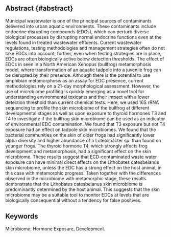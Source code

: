 ## Abstract {#abstract}

Municipal wastewater is one of the principal sources of contaminants delivered into urban aquatic environments. 
These contaminants include endocrine disrupting compounds (EDCs), which can perturb diverse biological processes by disrupting normal endocrine functions even at the levels found in treated wastewater effluents. 
Current wastewater regulations, testing methodologies and management strategies often do not take EDCs into account, further, even when testing strategies are in place, EDCs are often biologically active below detection thresholds. 
The effect of EDCs in seen in a North American Xenopus  (bullfrog)  metamorphosis model, where transformation of an aquatic tadpole into a juvenile frog can be disrupted by their presence. 
Although there is the potential to use amphibian metamorphosis as an assay for EDC presence, current methodologies rely on a 21-day morphological assessment. 
However, the use of microbiome profiling is quickly emerging as a novel tool for understanding environmental toxicants and their impact with a lower detection threshold than current chemical tests. 
Here, we used 16S rRNA sequencing to profile the skin microbiome of the bullfrog at different developmental stages as well as upon exposure to thyroid hormones T3 and T4 to investigate if the bullfrog skin microbiome can be used as an indicator of environmental EDC contamination. 
We found that T3 exposure but not T4 exposure had an effect on tadpole skin microbiomes. 
We found that the bacterial communities on the skin of older frogs had significantly lower alpha diversity and higher abundance of a Luteolibacter sp. than found on younger frogs. 
The thyroid hormone T4, which strongly affects frog development and metamorphosis, had a significant effect on the skin microbiome. 
These results suggest that ECD-contaminated waste water exposure can have minimal direct effects on the Lithobates catesbeianus skin microbiome, unless the EDC has a strong effect on the host animal, in this case with metamorphic progress. 
Taken together with the differences observed in the microbiome with metamorphic stage, these results demonstrate that the Lithobates catesbeianus skin microbiome is predominantly determined by the host animal. 
This suggests that the skin microbiome may be a suitable tool to monitor EDCs at levels that are biologically consequential without a tendency for false positives. 

## Keywords
Microbiome, Hormone Exposure, Development.
